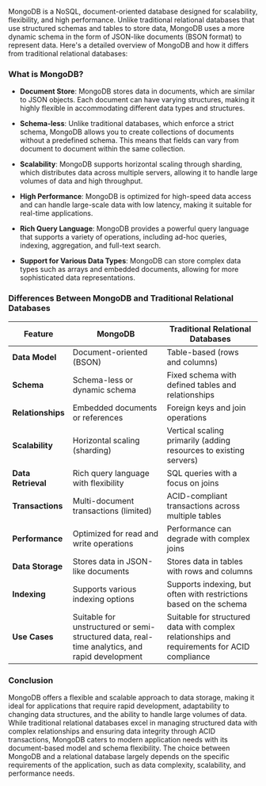 MongoDB is a NoSQL, document-oriented database designed for scalability, flexibility, and high performance. Unlike traditional relational databases that use structured schemas and tables to store data, MongoDB uses a more dynamic schema in the form of JSON-like documents (BSON format) to represent data. Here's a detailed overview of MongoDB and how it differs from traditional relational databases:

### What is MongoDB?

- **Document Store**: MongoDB stores data in documents, which are similar to JSON objects. Each document can have varying structures, making it highly flexible in accommodating different data types and structures.

- **Schema-less**: Unlike traditional databases, which enforce a strict schema, MongoDB allows you to create collections of documents without a predefined schema. This means that fields can vary from document to document within the same collection.

- **Scalability**: MongoDB supports horizontal scaling through sharding, which distributes data across multiple servers, allowing it to handle large volumes of data and high throughput.

- **High Performance**: MongoDB is optimized for high-speed data access and can handle large-scale data with low latency, making it suitable for real-time applications.

- **Rich Query Language**: MongoDB provides a powerful query language that supports a variety of operations, including ad-hoc queries, indexing, aggregation, and full-text search.

- **Support for Various Data Types**: MongoDB can store complex data types such as arrays and embedded documents, allowing for more sophisticated data representations.

### Differences Between MongoDB and Traditional Relational Databases

| Feature                   | MongoDB                                  | Traditional Relational Databases          |
|---------------------------|------------------------------------------|------------------------------------------|
| **Data Model**            | Document-oriented (BSON)                 | Table-based (rows and columns)           |
| **Schema**                | Schema-less or dynamic schema            | Fixed schema with defined tables and relationships |
| **Relationships**         | Embedded documents or references          | Foreign keys and join operations          |
| **Scalability**           | Horizontal scaling (sharding)            | Vertical scaling primarily (adding resources to existing servers) |
| **Data Retrieval**        | Rich query language with flexibility     | SQL queries with a focus on joins        |
| **Transactions**          | Multi-document transactions (limited)    | ACID-compliant transactions across multiple tables |
| **Performance**           | Optimized for read and write operations   | Performance can degrade with complex joins |
| **Data Storage**          | Stores data in JSON-like documents        | Stores data in tables with rows and columns |
| **Indexing**              | Supports various indexing options         | Supports indexing, but often with restrictions based on the schema |
| **Use Cases**             | Suitable for unstructured or semi-structured data, real-time analytics, and rapid development | Suitable for structured data with complex relationships and requirements for ACID compliance |

### Conclusion

MongoDB offers a flexible and scalable approach to data storage, making it ideal for applications that require rapid development, adaptability to changing data structures, and the ability to handle large volumes of data. While traditional relational databases excel in managing structured data with complex relationships and ensuring data integrity through ACID transactions, MongoDB caters to modern application needs with its document-based model and schema flexibility. The choice between MongoDB and a relational database largely depends on the specific requirements of the application, such as data complexity, scalability, and performance needs.